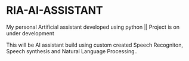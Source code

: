 # RIA-AI-ASSISTANT
My personal Artificial assistant developed using python || Project is on under development


This will be AI assistant build using custom created Speech Recogniton, Speech synthesis and  Natural Language Processing..
